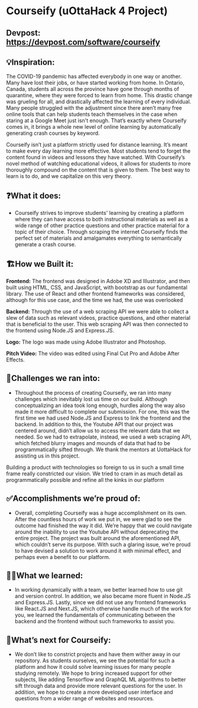 # Courseify (uOttaHack 4 Project)

## Devpost: https://devpost.com/software/courseify

## 💡Inspiration:
The COVID-19 pandemic has affected everybody in one way or another. Many have lost their jobs, or have started working from home. In Ontario, Canada, students all across the province have gone through months of quarantine, where they were forced to learn from home. This drastic change was grueling for all, and drastically affected the learning of every individual. Many people struggled with the adjustment since there aren’t many free online tools that can help students teach themselves in the case when staring at a Google Meet just isn't enough. That’s exactly where Courseify comes in, it brings a whole new level of online learning by automatically generating crash courses by keyword.

Courseify isn’t just a platform strictly used for distance learning. It’s meant to make every day learning more effective. Most students tend to forget the content found in videos and lessons they have watched. With Courseify’s novel method of watching educational videos, it allows for students to more thoroughly compound on the content that is given to them. The best way to learn is to do, and we capitalize on this very theory. 

## ❓What it does:
* Courseify strives to improve students' learning by creating a platform where they can have access to both instructional materials as well as a wide range of other practice questions and other practice material for a topic of their choice. Through scraping the internet Courseify finds the perfect set of materials and amalgamates everything to semantically generate a crash course.

## 🏗️How we Built it:
**Frontend:**  The frontend was designed in Adobe XD and Illustrator, and then built using HTML, CSS, and JavaScript, with bootstrap as our fundamental library. The use of React and other frontend frameworks was considered, although for this use case, and the time we had, the use was overlooked

**Backend:** Through the use of a web scraping API we were able to collect a slew of data such as relevant videos, practice questions, and other material that is beneficial to the user. This web scraping API was then connected to the frontend using Node.JS and Express.JS.

**Logo:** The logo was made using Adobe Illustrator and Photoshop.

**Pitch Video:** The video was edited using Final Cut Pro and Adobe After Effects.

## 🚧Challenges we ran into: 
* Throughout the process of creating Courseify, we ran into many challenges which inevitably lost us time on our build. Although conceptualizing an idea took long enough, hurdles along the way also made it more difficult to complete our submission. For one, this was the first time we had used Node.JS and Express to link the frontend and the backend. In addition to this, the Youtube API that our project was centered around, didn’t allow us to access the relevant data that we needed. So we had to extrapolate, instead, we used a web scraping API, which fetched blurry images and mounds of data that had to be programmatically sifted through. We thank the mentors at UottaHack for assisting us in this project.

Building a product with technologies so foreign to us in such a small time frame really constricted our vision. We tried to cram in as much detail as programmatically possible and refine all the kinks in our platform

## ✅Accomplishments we’re proud of:
* Overall, completing Courseify was a huge accomplishment on its own. After the countless hours of work we put in, we were glad to see the outcome had finished the way it did. We’re happy that we could navigate around the inability to use the Youtube API without deprecating the entire project. The project was built around the aforementioned API, which couldn’t serve its purpose. With such a glaring issue, we’re proud to have devised a solution to work around it with minimal effect, and perhaps even a benefit to our platform.

## 🙋‍♂️What we learned: 
* In working dynamically with a team, we better learned how to use git and version control. In addition, we also became more fluent in Node.JS and Express.JS. Lastly, since we did not use any frontend frameworks like React.JS and Next.JS, which otherwise handle much of the work for you, we learned the fundamentals of communicating between the backend and the frontend without such frameworks to assist you.


## 💭What’s next for Courseify:
* We don’t like to constrict projects and have them wither away in our repository. As students ourselves, we see the potential for such a platform and how it could solve learning issues for many people studying remotely. We hope to bring increased support for other subjects, like adding Tensorflow and GraphQL ML algorithms to better sift through data and provide more relevant questions for the user. In addition, we hope to create a more developed user interface and questions from a wider range of websites and resources.

